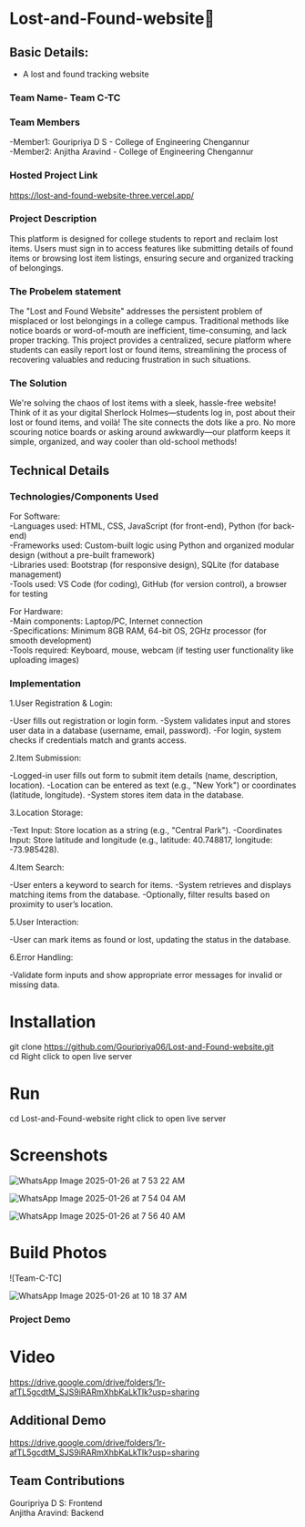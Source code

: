 # Lost-and-Found-website🎯
## Basic Details: 
- A lost and found tracking website
### Team Name- Team C-TC
### Team Members
-Member1: Gouripriya D S - College of Engineering Chengannur       
-Member2: Anjitha Aravind - College of Engineering Chengannur
### Hosted Project Link
https://lost-and-found-website-three.vercel.app/
### Project Description
This platform is designed for college students to report and reclaim lost items. Users must sign in to access features like submitting details of found items or browsing lost item listings, ensuring secure and organized tracking of belongings.
### The Probelem statement 
The "Lost and Found Website" addresses the persistent problem of misplaced or lost belongings in a college campus. Traditional methods like notice boards or word-of-mouth are inefficient, time-consuming, and lack proper tracking. This project provides a centralized, secure platform where students can easily report lost or found items, streamlining the process of recovering valuables and reducing frustration in such situations.
### The Solution
We're solving the chaos of lost items with a sleek, hassle-free website! Think of it as your digital Sherlock Holmes—students log in, post about their lost or found items, and voilà! The site connects the dots like a pro. No more scouring notice boards or asking around awkwardly—our platform keeps it simple, organized, and way cooler than old-school methods!
## Technical Details
### Technologies/Components Used
For Software:  
-Languages used: HTML, CSS, JavaScript (for front-end), Python (for back-end)      
-Frameworks used: Custom-built logic using Python and organized modular design (without a pre-built framework)    
-Libraries used: Bootstrap (for responsive design), SQLite (for database management)       
-Tools used: VS Code (for coding), GitHub (for version control), a browser for testing 

For Hardware:  
-Main components: Laptop/PC, Internet connection      
-Specifications: Minimum 8GB RAM, 64-bit OS, 2GHz processor (for smooth development)     
-Tools required: Keyboard, mouse, webcam (if testing user functionality like uploading images)    
### Implementation
1.User Registration & Login:   

-User fills out registration or login form.
-System validates input and stores user data in a database (username, email, password).
-For login, system checks if credentials match and grants access.   

2.Item Submission:

-Logged-in user fills out form to submit item details (name, description, location). 
-Location can be entered as text (e.g., "New York") or coordinates (latitude, longitude). 
-System stores item data in the database. 
 
3.Location Storage: 

-Text Input: Store location as a string (e.g., "Central Park"). 
-Coordinates Input: Store latitude and longitude (e.g., latitude: 40.748817, longitude: -73.985428). 

4.Item Search: 

-User enters a keyword to search for items. 
-System retrieves and displays matching items from the database. 
-Optionally, filter results based on proximity to user’s location.  

5.User Interaction:

-User can mark items as found or lost, updating the status in the database. 

6.Error Handling:

-Validate form inputs and show appropriate error messages for invalid or missing data.
# Installation
git clone <https://github.com/Gouripriya06/Lost-and-Found-website.git>  
cd <Lost-and-Found-website> 
Right click to open live server

# Run
cd Lost-and-Found-website
right click to open live server
# Screenshots 

![WhatsApp Image 2025-01-26 at 7 53 22 AM](https://github.com/user-attachments/assets/3781ae83-b05c-46a9-a714-1c9161a4ee15)

![WhatsApp Image 2025-01-26 at 7 54 04 AM](https://github.com/user-attachments/assets/62493a31-9652-4011-9856-042a1530f0e9)

![WhatsApp Image 2025-01-26 at 7 56 40 AM](https://github.com/user-attachments/assets/23c98f6e-4935-4841-aa6c-30d3a9863679)
# Build Photos 
![Team-C-TC]

![WhatsApp Image 2025-01-26 at 10 18 37 AM](https://github.com/user-attachments/assets/dd0263e4-77c7-43e7-af8b-308a6fc99d45)

### Project Demo
# Video

https://drive.google.com/drive/folders/1r-afTL5gcdtM_SJS9iRARmXhbKaLkTlk?usp=sharing

## Additional Demo

https://drive.google.com/drive/folders/1r-afTL5gcdtM_SJS9iRARmXhbKaLkTlk?usp=sharing

## Team Contributions

Gouripriya D S: Frontend   
Anjitha Aravind: Backend


